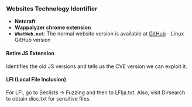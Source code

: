 ### Websites Technology Identifier

- **Netcraft**
- **Wappalyzer chrome extension**
- **```WhatWeb.net```**: The normal website version is available at [GitHub](https://github.com/urbanadventurer/WhatWeb.git) - Linux GitHub version

#### Retire JS Extension
Identifies the old JS versions and tells us the CVE version we can exploit it.

#### LFI (Local File Inclusion)
For LFI, go to Seclists -> Fuzzing and then to LFIja.txt. Also, visit Dirsearch to obtain dicc.txt for sensitive files.
